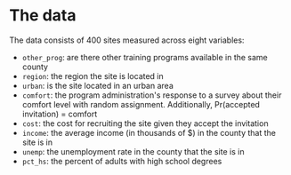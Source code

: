 # The data

The data consists of 400 sites measured across eight variables:
- `other_prog`: are there other training programs available in the same county
- `region`: the region the site is located in
- `urban`: is the site located in an urban area
- `comfort`: the program administration's response to a survey about their comfort level with random assignment. Additionally, Pr(accepted invitation) = comfort
- `cost`: the cost for recruiting the site given they accept the invitation
- `income`: the average income (in thousands of $) in the county that the site is in
- `unemp`: the unemployment rate in the county that the site is in
- `pct_hs`: the percent of adults with high school degrees

<br>